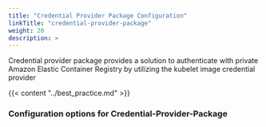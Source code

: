 ```yaml
---
title: "Credential Provider Package Configuration"
linkTitle: "credential-provider-package"
weight: 20
description: >
---
```


Credential provider package provides a solution to authenticate with private Amazon Elastic Container Registry by utilizing the kubelet image credential provider

{{< content "../best_practice.md" >}}

### Configuration options for Credential-Provider-Package
